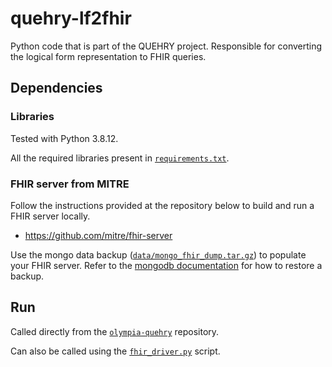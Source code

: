 # quehry-lf2fhir

Python code that is part of the QUEHRY project. Responsible for converting the logical form representation to FHIR queries.

## Dependencies

### Libraries

Tested with Python 3.8.12.

All the required libraries present in [`requirements.txt`](requirements.txt).

### FHIR server from MITRE

Follow the instructions provided at the repository below to build and run a FHIR server locally.

* https://github.com/mitre/fhir-server

Use the mongo data backup ([`data/mongo_fhir_dump.tar.gz`](data/mongo_fhir_dump.tar.gz)) to populate your FHIR server. Refer to the [mongodb documentation](https://www.mongodb.com/docs/manual/tutorial/backup-and-restore-tools/) for how to restore a backup.

## Run

Called directly from the [`olympia-quehry`](https://github.com/krobertslab/olympia-quehry) repository.

Can also be called using the [`fhir_driver.py`](src/data/fhir_driver.py) script.
